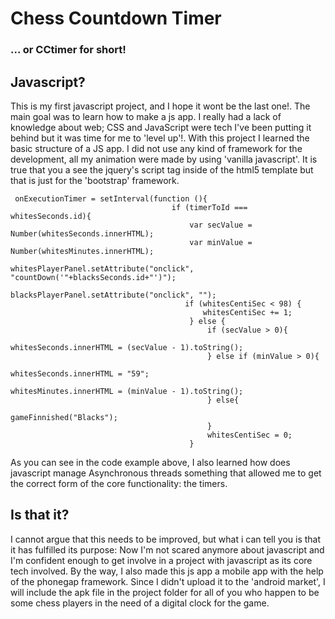 # Chess Countdown Timer
### ... or CCtimer for short!

## Javascript?
This is my first javascript project, and I hope it wont be the last one!.
The main goal was to learn how to make a js app. I really had a lack of knowledge about web; CSS and JavaScript were tech I've been putting it behind but it was time for me to 'level up'!.
With this project I learned the basic structure of a JS app. I did not use any kind of framework for the development, all my animation were made by using 'vanilla javascript'. It is true that you a see the jquery's script tag inside of the html5 template but that is just for the 'bootstrap' framework.
```
 onExecutionTimer = setInterval(function (){
                                    if (timerToId === whitesSeconds.id){
	                                    var secValue = Number(whitesSeconds.innerHTML);
                                        var minValue = Number(whitesMinutes.innerHTML);
                                        whitesPlayerPanel.setAttribute("onclick", "countDown('"+blacksSeconds.id+"')");
                                        blacksPlayerPanel.setAttribute("onclick", "");
                                       if (whitesCentiSec < 98) {
                                           whitesCentiSec += 1;
                                        } else {
                                            if (secValue > 0){
                                                whitesSeconds.innerHTML = (secValue - 1).toString();
                                            } else if (minValue > 0){
                                                whitesSeconds.innerHTML = "59";
                                                whitesMinutes.innerHTML = (minValue - 1).toString();
                                            } else{
                                                gameFinnished("Blacks");
                                            }
                                            whitesCentiSec = 0;
                                        }

```
As you can see in the code example above, I also learned how does javascript manage Asynchronous threads something that allowed me to get the correct form of the core functionality: the timers.

## Is that it?
I cannot argue that this needs to be improved, but what i can tell you is that it has fulfilled its purpose: Now I'm not scared anymore about javascript and I'm confident enough to get involve in a project with javascript as its core tech involved.
By the way, I also made this js app a mobile app with the help of the phonegap framework. Since I didn't upload it to the 'android market', I will include the apk file in the project folder for all of you who happen to be some chess players in the need of a digital clock for the game.